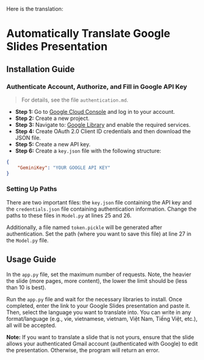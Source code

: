 Here is the translation:

# Automatically Translate Google Slides Presentation

## Installation Guide

### Authenticate Account, Authorize, and Fill in Google API Key

> For details, see the file `authentication.md`.

* **Step 1:** Go to [Google Cloud Console](https://console.cloud.google.com/) and log in to your account.
* **Step 2:** Create a new project.
* **Step 3:** Navigate to: [Google Library](https://console.cloud.google.com/apis/library) and enable the required services.
* **Step 4:** Create OAuth 2.0 Client ID credentials and then download the JSON file.
* **Step 5:** Create a new API key.
* **Step 6:** Create a `key.json` file with the following structure:

```json
{
    "GeminiKey": "YOUR GOOGLE API KEY"
}
```

### Setting Up Paths

There are two important files: the `key.json` file containing the API key and the `credentials.json` file containing authentication information. Change the paths to these files in `Model.py` at lines 25 and 26.

Additionally, a file named `token.pickle` will be generated after authentication. Set the path (where you want to save this file) at line 27 in the `Model.py` file.

## Usage Guide

In the `app.py` file, set the maximum number of requests. Note, the heavier the slide (more pages, more content), the lower the limit should be (less than 10 is best).

Run the `app.py` file and wait for the necessary libraries to install. Once completed, enter the link to your Google Slides presentation and paste it. Then, select the language you want to translate into. You can write in any format/language (e.g., vie, vietnamese, vietnam, Việt Nam, Tiếng Việt, etc.), all will be accepted.

**Note:** If you want to translate a slide that is not yours, ensure that the slide allows your authenticated Gmail account (authenticated with Google) to edit the presentation. Otherwise, the program will return an error.